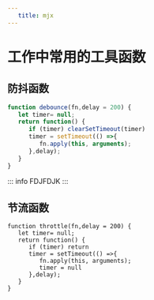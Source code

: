 ```yaml
---
   title: mjx
---
```

<!-- # {{ $frontmatter.title }} -->

# 工作中常用的工具函数
## 防抖函数
``` js
function debounce(fn,delay = 200) {
   let timer= null;
   return function() {
      if (timer) clearSetTimeout(timer)
      timer = setTimeout(() =>{
         fn.apply(this, arguments);
      },delay);
   }
}
```
::: info
  FDJFDJK
:::
## 节流函数
``` js{5}
function throttle(fn,delay = 200) {
   let timer= null;
   return function() {
      if (timer) return
      timer = setTimeout(() =>{
         fn.apply(this, arguments);
         timer = null
      },delay);
   }
}
```